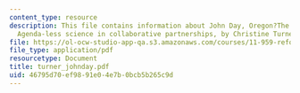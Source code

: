 ```yaml
---
content_type: resource
description: This file contains information about John Day, Oregon?The need for USGS
  Agenda-less science in collaborative partnerships, by Christine Turner, USGS, Denver.
file: https://ol-ocw-studio-app-qa.s3.amazonaws.com/courses/11-959-reforming-natural-resources-governance-failings-of-scientific-rationalism-and-alternatives-for-building-common-ground-january-iap-2007/46795d70ef9891e04e7b0bcb5b265c9d_turner_johnday.pdf
file_type: application/pdf
resourcetype: Document
title: turner_johnday.pdf
uid: 46795d70-ef98-91e0-4e7b-0bcb5b265c9d
---
```

